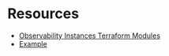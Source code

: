# Resources

* [Observability Instances Terraform Modules](https://registry.terraform.io/modules/terraform-ibm-modules/observability-instances/ibm/latest)
* [Example](https://github.com/terraform-ibm-modules/terraform-ibm-observability-instances/tree/main/examples/observability_archive)